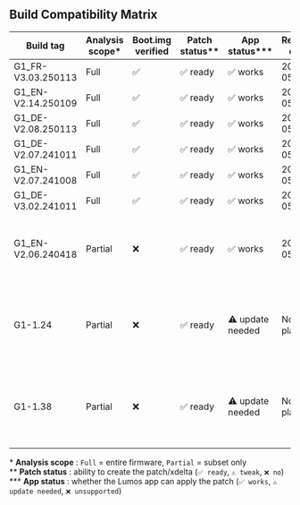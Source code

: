 ## Build Compatibility Matrix

| Build tag           | Analysis scope* | Boot.img verified | Patch status** | App status*** | Release date | Notes                                              |
|---------------------|-----------------|---------------|----------------|---------------|--------------|----------------------------------------------------|
| G1_FR-V3.03.250113  | Full            | ✅            | ✅ ready       | ✅ works      | 2025-05-11   | current firmware                                   |
| G1_EN-V2.14.250109  | Full            | ✅            | ✅ ready       | ✅ works      | 2025-05-11   | current firmware                                   |
| G1_DE-V2.08.250113  | Full            | ✅            | ✅ ready       | ✅ works      | 2025-05-11   | current firmware                                   |
| G1_DE-V2.07.241011  | Full            | ✅            | ✅ ready       | ✅ works      | 2025-05-11   | —                                                  |
| G1_EN-V2.07.241008  | Full            | ✅            | ✅ ready       | ✅ works      | 2025-05-11   | —                                                  |
| G1_DE-V3.02.241011  | Full            | ✅            | ✅ ready       | ✅ works      | 2025-05-11   | —                                                  |
| G1_EN-V2.06.240418  | Partial         | ❌            | ✅ ready       | ✅ works      | 2025-05-11   | subset only - patch tested & functional on G1      |
| G1-1.24             | Partial         | ❌            | ✅ ready       | ⚠️ update needed | Not planned  | different naming format – Lumos-G1 overhaul required   |
| G1-1.38             | Partial         | ❌            | ✅ ready       | ⚠️ update needed | Not planned  | different naming format – Lumos-G1 overhaul required   |

\* **Analysis scope** : `Full` = entire firmware, `Partial` = subset only  
\** **Patch status** : ability to create the patch/xdelta (`✅ ready`, `⚠️ tweak`, `❌ no`)  
\*** **App status** : whether the Lumos app can apply the patch (`✅ works`, `⚠️ update needed`, `❌ unsupported`)
